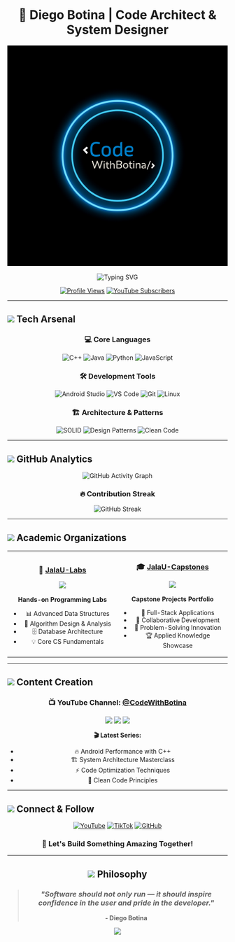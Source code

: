 # <div align="center">🎯 Diego Botina | Code Architect & System Designer</div>

<div align="center">

![Banner](https://github.com/CodeWithBotinaOficial/CodeWithBotinaOficial/blob/main/assets/banner.png)

<img src="https://readme-typing-svg.herokuapp.com?font=Fira+Code&weight=600&size=28&duration=3000&pause=1000&color=00D4FF&center=true&vCenter=true&random=false&width=600&lines=Software+Developer+%F0%9F%9A%80;System+Architecture+Expert+%F0%9F%8F%97%EF%B8%8F;Future+OS+Creator+%F0%9F%92%BB;Performance+Optimization+Guru+%E2%9A%A1" alt="Typing SVG" />

[![Profile Views](https://komarev.com/ghpvc/?username=CodeWithBotinaOficial&color=00D4FF&style=for-the-badge&label=PROFILE+VIEWS)](https://github.com/CodeWithBotinaOficial)
[![YouTube Subscribers](https://img.shields.io/youtube/channel/subscribers/UC2fUxCTj73uiFlz06bznJbg?style=for-the-badge&logo=youtube&logoColor=white&color=FF0000&label=SUBSCRIBERS)](https://www.youtube.com/@CodeWithBotina)

</div>

---

## <img src="https://media.giphy.com/media/WUlplcMpOCEmTGBtBW/giphy.gif" width="50"> **Tech Arsenal**

<div align="center">

### 💻 **Core Languages**
![C++](https://img.shields.io/badge/C++-00599C?style=for-the-badge&logo=cplusplus&logoColor=white&labelColor=000)
![Java](https://img.shields.io/badge/Java-ED8B00?style=for-the-badge&logo=openjdk&logoColor=white&labelColor=000)
![Python](https://img.shields.io/badge/Python-3776AB?style=for-the-badge&logo=python&logoColor=white&labelColor=000)
![JavaScript](https://img.shields.io/badge/JavaScript-F7DF1E?style=for-the-badge&logo=javascript&logoColor=black&labelColor=000)

### 🛠️ **Development Tools**
![Android Studio](https://img.shields.io/badge/Android_Studio-3DDC84?style=for-the-badge&logo=android-studio&logoColor=white&labelColor=000)
![VS Code](https://img.shields.io/badge/VS_Code-0078D7?style=for-the-badge&logo=visual-studio-code&logoColor=white&labelColor=000)
![Git](https://img.shields.io/badge/Git-F05032?style=for-the-badge&logo=git&logoColor=white&labelColor=000)
![Linux](https://img.shields.io/badge/Linux-FCC624?style=for-the-badge&logo=linux&logoColor=black&labelColor=000)

### 🏗️ **Architecture & Patterns**
![SOLID](https://img.shields.io/badge/SOLID-FF6B35?style=for-the-badge&logo=architecture&logoColor=white&labelColor=000)
![Design Patterns](https://img.shields.io/badge/Design_Patterns-4A90E2?style=for-the-badge&logo=blueprint&logoColor=white&labelColor=000)
![Clean Code](https://img.shields.io/badge/Clean_Code-00C851?style=for-the-badge&logo=codeclimate&logoColor=white&labelColor=000)

</div>

---

## <img src="https://media.giphy.com/media/iY8CRBdQXODJSCERIr/giphy.gif" width="50"> **GitHub Analytics**

<div align="center">

![GitHub Activity Graph](https://github-readme-activity-graph.vercel.app/graph?username=CodeWithBotinaOficial&theme=tokyo-night&hide_border=true&area=true)

### 🔥 **Contribution Streak**
![GitHub Streak](https://streak-stats.demolab.com?user=CodeWithBotinaOficial&theme=tokyonight&hide_border=true&date_format=M%20j%5B%2C%20Y%5D)

</div>

---

## <img src="https://media.giphy.com/media/zOvBKUUEERdNm/giphy.gif" width="50"> **Academic Organizations**

<table align="center">
<tr>
<td align="center" width="50%">

### 🔬 **[JalaU-Labs](https://github.com/JalaU-Labs)**
<img src="https://img.shields.io/badge/Focus-Algorithms_&_Data_Structures-blue?style=for-the-badge" />

**Hands-on Programming Labs**
- 📊 Advanced Data Structures
- 🧮 Algorithm Design & Analysis  
- 🗄️ Database Architecture
- 💡 Core CS Fundamentals

</td>
<td align="center" width="50%">

### 🎓 **[JalaU-Capstones](https://github.com/JalaU-Capstones)**
<img src="https://img.shields.io/badge/Focus-End_to_End_Systems-green?style=for-the-badge" />

**Capstone Projects Portfolio**
- 🚀 Full-Stack Applications
- 👥 Collaborative Development
- 🎯 Problem-Solving Innovation
- 🏆 Applied Knowledge Showcase

</td>
</tr>
</table>

---

## <img src="https://media.giphy.com/media/LnQjpWaON8nhr21vNW/giphy.gif" width="50"> **Content Creation**

<div align="center">

### 📺 **YouTube Channel: [@CodeWithBotina](https://www.youtube.com/@CodeWithBotina)**

<img src="https://img.shields.io/badge/Content-Programming_Tutorials-red?style=for-the-badge&logo=youtube" />
<img src="https://img.shields.io/badge/Focus-History_of_software_development-orange?style=for-the-badge" />
<img src="https://img.shields.io/badge/Goal-100K_Subscribers-yellow?style=for-the-badge" />

**🎬 Latest Series:**
- 🔥 Android Performance with C++
- 🏗️ System Architecture Masterclass  
- ⚡ Code Optimization Techniques
- 🎨 Clean Code Principles

</div>

---

## <img src="https://media.giphy.com/media/M9gbBd9nbDrOTu1Mqx/giphy.gif" width="50"> **Connect & Follow**

<div align="center">

[![YouTube](https://img.shields.io/badge/YouTube-FF0000?style=for-the-badge&logo=youtube&logoColor=white&labelColor=000)](https://www.youtube.com/@CodeWithBotina)
[![TikTok](https://img.shields.io/badge/TikTok-000000?style=for-the-badge&logo=tiktok&logoColor=white&labelColor=000)](https://www.tiktok.com/@codewithbotina)
[![GitHub](https://img.shields.io/badge/GitHub-100000?style=for-the-badge&logo=github&logoColor=white&labelColor=000)](https://github.com/CodeWithBotinaOficial)

### 💬 **Let's Build Something Amazing Together!**

</div>

---

<div align="center">

## <img src="https://media.giphy.com/media/jp8lWlBjGahPFAljBa/giphy.gif" width="50"> **Philosophy**

> ### *"Software should not only run — it should inspire confidence in the user and pride in the developer."*
> 
> **- Diego Botina**

<img src="https://capsule-render.vercel.app/api?type=waving&color=gradient&height=100&section=footer" />

</div>
